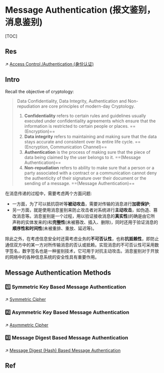 # Message Authentication (报文鉴别，消息鉴别)

[TOC]



## Res
↗ [Access Control /Authentication (身份认证)](../../🏰%20InfoSec%20Basics/Access%20Control/Authentication%20(身份鉴别)/Authentication%20(身份鉴别).md)



## Intro
Recall the objective of cryptology:

> Data Confidentiality, Data Integrity, Authentication and Non-repudiation are core principles of modern-day Cryptology.
> 
> 1. **Confidentiality** refers to certain rules and guidelines usually executed under confidentiality agreements which ensure that the information is restricted to certain people or places. ==(Encryption)==
> 2. **Data integrity** refers to maintaining and making sure that the data stays accurate and consistent over its entire life cycle. ==(Encryption, Communication Channel)==
> 3. **Authentication** is the process of making sure that the piece of data being claimed by the user belongs to it. ==(Message Authentication)==
> 4. **Non-repudiation** refers to ability to make sure that a person or a party associated with a contract or a communication cannot deny the authenticity of their signature over their document or the sending of a message. ==(Message Authentication)==


在消息传递的过程中，需要考虑两个方面问题:
- 一方面，为了可以抵抗窃听等**被动攻击**，需要对传输的消息进行**加密保护**;
- 另一方面，就是使用消息鉴别来防止攻击者对系统进行**主动攻击**，如伪造、篡改消息等。消息鉴别是一个过程，用以验证接收消息的**真实性**(的确是由它所声称的实体发来的)和**完整性**(未被篡改、插入、删除)，同时还用于验证消息的**顺序性和时间性**(未被重排、重放、延迟等)。 

除此之外，在考虑信息安全时还需考虑业务的**不可否认性**，也称**抗抵赖性**，即防止通信双方中的某一方对所传输消息的否认或抵赖。实现消息的不可否认性可采用数字签名，数字签名也是一种鉴别技术，它可用于对抗主动攻击。消息鉴别对于开放的网络中的各种信息系统的安全性具有重要作用。



## Message Authentication Methods
### 1️⃣ Symmetric Key Based Message Authentication
↗ [Symmetric Cipher](🤐%20Cryptography/Modern%20Cryptography/Symmetric%20Cipher/Symmetric%20Cipher.md)


### 2️⃣ Asymmetric Key Based Message Authentication
↗ [Asymmetric Cipher](🤐%20Cryptography/Modern%20Cryptography/Asymmetric%20Cipher/Asymmetric%20Cipher.md)


### 3️⃣ Message Digest Based Message Authentication
↗ [Message Digest (Hash) Based Message Authentication](Message%20Digest%20(Hash)%20Based%20Message%20Authentication/Message%20Digest%20(Hash)%20Based%20Message%20Authentication.md)



## Ref

